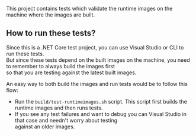 This project contains tests which validate the runtime images on the machine where the images are built.  

## How to run these tests?
Since this is a .NET Core test project, you can use Visual Studio or CLI to run these tests.  
But since these tests depend on the built images on the machine, you need to remember to always build the images first  
so that you are testing against the latest built images.

An easy way to both build the images and run tests would be to follow this flow:  
- Run the `build/test-runtimeimages.sh` script. This script first builds the runtime images and then runs tests.  
- If you see any test failures and want to debug you can Visual Studio in that case and needn't worry about testing  
  against an older images.